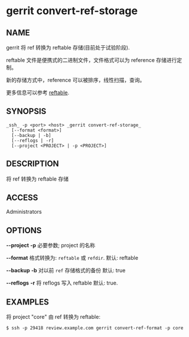 # gerrit convert-ref-storage

## NAME
gerrit 将 ref 转换为 reftable 存储(目前处于试验阶段).

reftable 文件是便携式的二进制文件，文件格式可以为 reference 存储进行定制。 

新的存储方式中，reference 可以被排序，线性扫描，查询。

更多信息可以参考 [reftable](https://www.git-scm.com/docs/reftable).

## SYNOPSIS
```
_ssh_ -p <port> <host> _gerrit convert-ref-storage_
  [--format <format>]
  [--backup | -b]
  [--reflogs | -r]
  [--project <PROJECT> | -p <PROJECT>]
```

## DESCRIPTION
将 ref 转换为 reftable 存储

## ACCESS
Administrators

## OPTIONS
**--project**
**-p**
	必要参数; project 的名称

**--format**
	格式转换为: `reftable` 或 `refdir`.
	默认: reftable

**--backup**
**-b**
	对以前 `ref` 存储格式的备份
	默认: true

**--reflogs**
**-r**
	将 reflogs 写入 reftable
	默认: true.

## EXAMPLES

将 project "core" 由 ref 转换为 reftable:
```
$ ssh -p 29418 review.example.com gerrit convert-ref-format -p core
```

